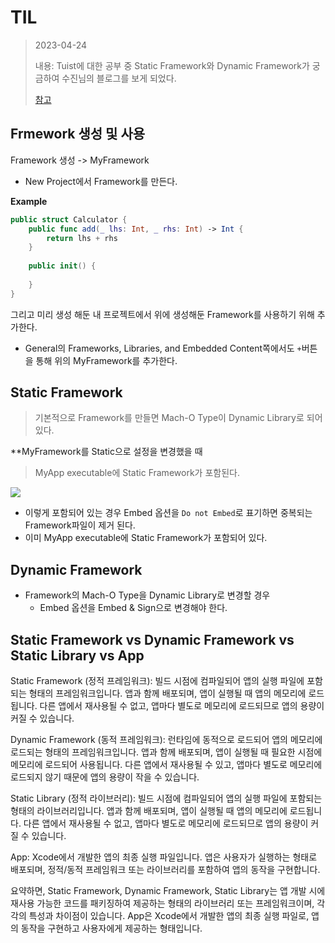 # TIL
> 2023-04-24
>
>  내용: Tuist에 대한 공부 중 Static Framework와 Dynamic Framework가 궁금하여 수진님의 블로그를 보게 되었다.
> 
> [참고]("https://sujinnaljin.medium.com/ios-%EB%B9%8C%EB%93%9C-%EA%B2%B0%EA%B3%BC%EB%A1%9C-%EB%B3%B4%EB%8A%94-static-framework-%EC%99%80-dynamic-framework-8568c5840e59")

## Frmework 생성 및 사용

Framework 생성 -> MyFramework

- New Project에서 Framework를 만든다.

**Example**
```swift
public struct Calculator {
	public func add(_ lhs: Int, _ rhs: Int) -> Int {
		return lhs + rhs
	}
	
	public init() {
	
	}
}
```
그리고 미리 생성 해둔 내 프로젝트에서 위에 생성해둔 Framework를 사용하기 위해 추가한다.

- General의 Frameworks, Libraries, and Embedded Content쪽에서도 `+`버튼을 통해 위의 MyFramework를 추가한다.

## Static Framework

> 기본적으로 Framework를 만들면 Mach-O Type이 Dynamic Library로 되어 있다.


**MyFramework를 Static으로 설정을 변경했을 때

> MyApp executable에 Static Framework가 포함된다. 

![](https://i.imgur.com/NGPeExL.png)

- 이렇게 포함되어 있는 경우 Embed 옵션을 `Do not Embed`로 표기하면 중복되는 Framework파일이 제거 된다.
- 이미 MyApp executable에 Static Framework가 포함되어 있다.


## Dynamic Framework

- Framework의 Mach-O Type을 Dynamic Library로 변경할 경우 
    - Embed 옵션을 Embed & Sign으로 변경해야 한다.


## Static Framework vs Dynamic Framework vs Static Library vs App

Static Framework (정적 프레임워크): 빌드 시점에 컴파일되어 앱의 실행 파일에 포함되는 형태의 프레임워크입니다. 앱과 함께 배포되며, 앱이 실행될 때 앱의 메모리에 로드됩니다. 다른 앱에서 재사용될 수 없고, 앱마다 별도로 메모리에 로드되므로 앱의 용량이 커질 수 있습니다.

Dynamic Framework (동적 프레임워크): 런타임에 동적으로 로드되어 앱의 메모리에 로드되는 형태의 프레임워크입니다. 앱과 함께 배포되며, 앱이 실행될 때 필요한 시점에 메모리에 로드되어 사용됩니다. 다른 앱에서 재사용될 수 있고, 앱마다 별도로 메모리에 로드되지 않기 때문에 앱의 용량이 작을 수 있습니다.

Static Library (정적 라이브러리): 빌드 시점에 컴파일되어 앱의 실행 파일에 포함되는 형태의 라이브러리입니다. 앱과 함께 배포되며, 앱이 실행될 때 앱의 메모리에 로드됩니다. 다른 앱에서 재사용될 수 없고, 앱마다 별도로 메모리에 로드되므로 앱의 용량이 커질 수 있습니다.

App: Xcode에서 개발한 앱의 최종 실행 파일입니다. 앱은 사용자가 실행하는 형태로 배포되며, 정적/동적 프레임워크 또는 라이브러리를 포함하여 앱의 동작을 구현합니다.

요약하면, Static Framework, Dynamic Framework, Static Library는 앱 개발 시에 재사용 가능한 코드를 패키징하여 제공하는 형태의 라이브러리 또는 프레임워크이며, 각각의 특성과 차이점이 있습니다. App은 Xcode에서 개발한 앱의 최종 실행 파일로, 앱의 동작을 구현하고 사용자에게 제공하는 형태입니다.





